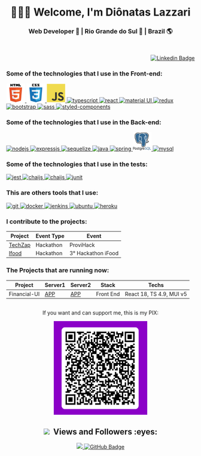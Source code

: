<h1 align = "center"> 🙋🏻‍♂️ Welcome, I'm  Diônatas Lazzari </h1>
<h3 align = "center"> Web Developer 🤖 | Rio Grande do Sul 🧉 | Brazil 🌎</h3>

<br/>

<div align="right"> 
  
[![Linkedin Badge](https://img.shields.io/badge/-Linkedin-blue?style=for-the-badge&logo=Linkedin&logoColor=white&link=https://github.com/Dionatas1114)](linkedin.com/in/dionatas-lazzari-dev/)
</div>

<div align="center">
  <h3 align = "left"> Some of the technologies that I use in the Front-end: </h3>
  
<div align="left">
  
<a href="https://www.w3.org/html/" target="_blank" rel="noreferrer">
  <img src="https://raw.githubusercontent.com/devicons/devicon/master/icons/html5/html5-original-wordmark.svg" alt="html5" width="50" height="50"/>
</a>
<a href="https://www.w3schools.com/css/" target="_blank" rel="noreferrer"> 
 <img src="https://raw.githubusercontent.com/devicons/devicon/master/icons/css3/css3-original-wordmark.svg" alt="css3" width="50" height="50"/> 
</a>
<a href="https://developer.mozilla.org/en-US/docs/Web/JavaScript" target="_blank" rel="noreferrer"> 
  <img src="https://raw.githubusercontent.com/devicons/devicon/master/icons/javascript/javascript-original.svg" alt="javascript" width="50" height="50"/> 
</a>
<a href="https://www.typescriptlang.org/" target="_blank" rel="noreferrer"> 
  <img src="https://www.vectorlogo.zone/logos/typescriptlang/typescriptlang-icon.svg" alt="typescript" width="50" height="50"/> 
</a>
<a href="https://reactjs.org/" target="_blank" rel="noreferrer"> 
 <img src="https://techstack-generator.vercel.app/react-icon.svg" alt="react" width="50" height="50"/> 
</a>
<a href="https://mui.com/pt/" target="_blank" rel="noreferrer"> 
 <img src="https://mui.com/static/logo.png" alt="material UI" width="50" height="50"/> 
</a>
<a href="https://redux.js.org/" target="_blank" rel="noreferrer"> 
 <img src="https://techstack-generator.vercel.app/redux-icon.svg" alt="redux" width="50" height="50"/> 
</a>
<a href="https://getbootstrap.com/" target="_blank" rel="noreferrer"> 
 <img src="https://upload.vectorlogo.zone/logos/getbootstrap/images/987f8f6c-263a-47b1-a85d-853cfca215d9.svg" alt="bootstrap" width="50" height="50"/> 
</a>
<a href="https://sass-lang.com/" target="_blank" rel="noreferrer"> 
 <img src="https://techstack-generator.vercel.app/sass-icon.svg" alt="sass" width="50" height="50"/> 
</a>
<a href="https://styled-components.com/" target="_blank" rel="noreferrer"> 
 <img src="https://styled-components.com/logo.png" alt="styled-components" width="50" height="50"/> 
</a>

<h3 align = "left"> Some of the technologies that I use in the Back-end: </h3>

<a href="https://nodejs.org" target="_blank" rel="noreferrer"> 
  <img src="https://seeklogo.com/images/N/nodejs-logo-FBE122E377-seeklogo.com.png" alt="nodejs" width="40" height="45"/> 
</a>
<a href="https://expressjs.com" target="_blank" rel="noreferrer"> 
  <img src="https://encrypted-tbn0.gstatic.com/images?q=tbn:ANd9GcR49CPLVKPAe1cslXaHnF20_Qwt-MiSoRen-vvYNoCmLkKwCQ1GtWdstwiUeDJ03RYu5ik&usqp=CAU" alt="expressjs" width="50" height="40"/> 
</a>
<a href="https://sequelize.org/" target="_blank" rel="noreferrer"> 
  <img src="https://seeklogo.com/images/S/sequelize-logo-9A5075DB9F-seeklogo.com.png" alt="sequelize" width="35" height="40"/> 
</a> 
<a href="https://www.java.com" target="_blank" rel="noreferrer"> 
  <img src="https://techstack-generator.vercel.app/java-icon.svg" alt="java" width="50" height="50"/> 
</a> 
<a href="https://spring.io/" target="_blank" rel="noreferrer">
 <img src="https://www.vectorlogo.zone/logos/springio/springio-icon.svg" alt="spring" width="50" height="50"/>
</a>
<a href="https://www.postgresql.org" target="_blank" rel="noreferrer">
  <img src="https://raw.githubusercontent.com/devicons/devicon/master/icons/postgresql/postgresql-original-wordmark.svg" alt="postgresql" width="50" height="50"/> 
</a>
<a href="https://www.mysql.com/" target="_blank" rel="noreferrer">
  <img src="https://techstack-generator.vercel.app/mysql-icon.svg" alt="mysql" width="50" height="50"/> 
</a>

<h3 align = "left"> Some of the technologies that I use in the tests: </h3>

<a href="https://jestjs.io/" target="_blank" rel="noreferrer">
  <img src="https://techstack-generator.vercel.app/jest-icon.svg" alt="jest" width="40" height="45"/> 
</a>
<a href="https://www.chaijs.com/" target="_blank" rel="noreferrer">
  <img src="https://avatars.githubusercontent.com/u/1515293?s=280&v=4" alt="chaijs" width="50" height="50"/> 
</a>
<a href="https://sinonjs.org/" target="_blank" rel="noreferrer">
  <img src="https://sinonjs.org/assets/images/logo.png" alt="chaijs" width="50" height="50"/> 
</a>
<a href="https://junit.org/junit5/" target="_blank" rel="noreferrer">
  <img src="https://w7.pngwing.com/pngs/928/911/png-transparent-junit-software-testing-spring-framework-unit-testing-java-others-miscellaneous-text-trademark-thumbnail.png" alt="junit" width="50" height="50"/> 
</a>

<h3 align = "left"> This are others tools that I use: </h3>

<a href="https://git-scm.com/" target="_blank" rel="noreferrer"> 
 <img src="https://www.vectorlogo.zone/logos/git-scm/git-scm-icon.svg" alt="git" width="50" height="50"/> 
</a>
<a href="https://www.docker.com/" target="_blank" rel="noreferrer"> 
 <img src="https://techstack-generator.vercel.app/docker-icon.svg" alt="docker" width="50" height="50"/> 
</a>
<a href="https://www.jenkins.io/" target="_blank" rel="noreferrer"> 
 <img src="https://upload.wikimedia.org/wikipedia/commons/thumb/e/e9/Jenkins_logo.svg/1200px-Jenkins_logo.svg.png" alt="jenkins" width="40" height="50"/> 
</a> 
<a href="https://ubuntu.com/" target="_blank" rel="noreferrer">
 <img src="https://upload.wikimedia.org/wikipedia/commons/thumb/a/ab/Logo-ubuntu_cof-orange-hex.svg/1024px-Logo-ubuntu_cof-orange-hex.svg.png" 
 alt="ubuntu" width="50" height="50"/> 
</a>
<a href="https://heroku.com" target="_blank" rel="noreferrer"> 
  <img src="https://www.vectorlogo.zone/logos/heroku/heroku-icon.svg" alt="heroku" width="50" height="50"/> 
</a>

<h3 align = "left"> I contribute to the projects: </h3>

| Project                                                 | Event Type | Event              |
| ------------------------------------------------------- | ---------- | ------------------ |
| [TechZap](https://github.com/Padilha27/ProviHack)       | Hackathon  | ProviHack          |
| [Ifood](https://github.com/joaofelipecb/hackthon.ifood) | Hackathon  | 3° Hackathon iFood |
  
  <h3 align = "left"> The Projects that are running now: </h3>

| Project       | Server1                              | Server2                                               | Stack      | Techs                       |
| ------------- | ------------------------------------ | ----------------------------------------------------- | ---------- | --------------------------- |
| Financial-UI  | [APP](https://financial-ui.bohr.io/) | [APP](https://dashing-madeleine-a0c40b.netlify.app/)  | Front End  | React 18, TS 4.9, MUI v5    |

</div>

<h2></h2>
  
  If you want and can support me, this is my PIX:
  
  <p align="center">
    <img src="pix.png" width="250" height="250"/>
  </p>
</div>

<h2 align="center"> <img src="https://media.giphy.com/media/iY8CRBdQXODJSCERIr/giphy.gif" width="35px">&nbsp; Views and Followers :eyes:</h2>

<p align="center">
    <a href="https://github.com/Dionatas1114/github-profile-views-counter">
        <img src="https://komarev.com/ghpvc/?username=Dionatas1114">
    </a>
    <a href="https://github.com/Dionatas1114?tab=followers">
        <img src="https://img.shields.io/github/followers/Dionatas1114?label=Followers&style=social" alt="GitHub Badge">
    </a>
</p>
